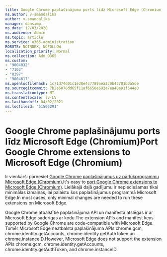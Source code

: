 ```yaml
---
title: Google Chrome paplašinājumu ports līdz Microsoft Edge (Chromium)
ms.author: v-smandalika
author: v-smandalika
manager: dansimp
ms.date: 12/03/2020
ms.audience: Admin
ms.topic: article
ms.service: o365-administration
ROBOTS: NOINDEX, NOFOLLOW
localization_priority: Normal
ms.collection: Adm_O365
ms.custom:
- "9004032"
- "7102"
- "8297"
- "9004617"
ms.openlocfilehash: 1c71d74d01c1e38e4c7789aea2c0b43701b3a5de
ms.sourcegitcommit: 7b2e5078dd65f11af6650e692a7ea48e91f544e0
ms.translationtype: MT
ms.contentlocale: lv-LV
ms.lasthandoff: 04/02/2021
ms.locfileid: "51505291"
---
```

# <a name="port-google-chrome-extensions-to-microsoft-edge-chromium"></a><span data-ttu-id="b1985-102">Google Chrome paplašinājumu ports līdz Microsoft Edge (Chromium)</span><span class="sxs-lookup"><span data-stu-id="b1985-102">Port Google Chrome extensions to Microsoft Edge (Chromium)</span></span>

<span data-ttu-id="b1985-103">Ir vienkārši pārnesiet [Google Chrome paplašinājumus uz pārlūkprogrammu Microsoft Edge (Chromium).](https://docs.microsoft.com/microsoft-edge/extensions-chromium/developer-guide/port-chrome-extension)</span><span class="sxs-lookup"><span data-stu-id="b1985-103">It's easy to [port Google Chrome extensions to Microsoft Edge (Chromium)](https://docs.microsoft.com/microsoft-edge/extensions-chromium/developer-guide/port-chrome-extension).</span></span> <span data-ttu-id="b1985-104">Lielākajā daļā gadījumu ir nepieciešamas tikai minimālas izmaiņas, lai palaistu šos paplašinājumus programmā Microsoft Edge.</span><span class="sxs-lookup"><span data-stu-id="b1985-104">In most cases, only minimal changes are needed to run these extensions on Microsoft Edge.</span></span>

<span data-ttu-id="b1985-105">Google Chrome atbalstītie paplašinājuma API un manifesta atslēgas ir ar Microsoft Edge saderīgas ar kodu.</span><span class="sxs-lookup"><span data-stu-id="b1985-105">The extension APIs and manifest keys supported by Google Chrome are code-compatible with Microsoft Edge.</span></span> <span data-ttu-id="b1985-106">Tomēr Microsoft Edge neatbalsta paplašinājuma APIs chrome.gcm, chrome.identity.getAccounts, chrome.identity.getAuthToken un chrome.instanceID.</span><span class="sxs-lookup"><span data-stu-id="b1985-106">However, Microsoft Edge does not support the extension APIs chrome.gcm, chrome.identity.getAccounts, chrome.identity.getAuthToken, and chrome.instanceID.</span></span>